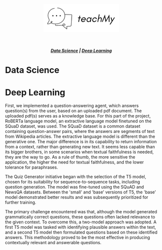 <p align="center">
<img src="./assets/teachmylogo.png" width="250px"></p>
</p>

<br>

<h5 align="center">
  <a href="#data-science">Data Science</a>  |
  <a href="#deep-learning">Deep Learning</a> 
</h5>


# Data Science

# Deep Learning
First, we implemented a question-answering agent, which answers question(s) from the user, based on an uploaded pdf document. The uploaded pdf(s) serves as a knowledge base.
For this part of the project, RoBERTa language model, an extractive language model finetuned on the SQuaD dataset, was used. The SQuaD dataset is a common dataset containing question-answer pairs, where the answers are segments of text from Wikipedia articles. The extractive language model is different than the generative one. The major difference is in its capability to return information from a context, rather than generating new text. It seems less capable than its bigger brothers, in some scenarios when textual faithfulness is needed, they are the way to go.  As a rule of thumb, the more sensitive the application, the higher the need for textual faithfulness, and the lower tolerance for paraphrases.

The Quiz Generator initiative began with the selection of the T5 model, chosen for its suitability for sequence-to-sequence tasks, including question generation. The model was fine-tuned using the SQuAD and NewsQA datasets. Between the 'small' and 'base' versions of T5, the 'base' model demonstrated better results and was subsequently prioritized for further training.

The primary challenge encountered was that, although the model generated grammatically correct questions, these questions often lacked relevance to the given context. To overcome this, a two-model approach was adopted. A first T5 model was tasked with identifying plausible answers within the text, and a second T5 model then formulated questions based on these identified answers. This methodology proved to be the most effective in producing contextually relevant and answerable questions.
